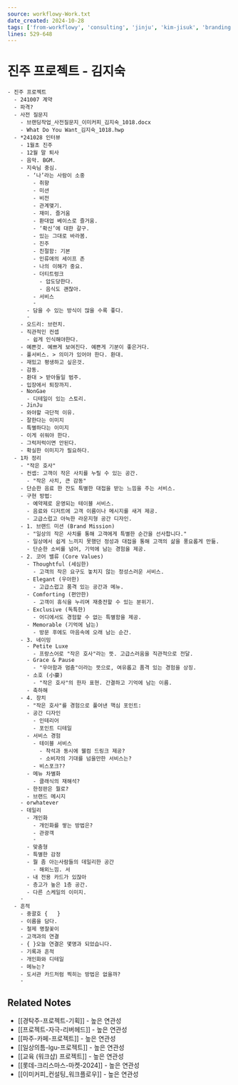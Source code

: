 ```yaml
---
source: workflowy-Work.txt
date_created: 2024-10-28
tags: ['from-workflowy', 'consulting', 'jinju', 'kim-jisuk', 'branding']
lines: 529-648
---
```


# 진주 프로젝트 - 김지숙

    - 진주 프로젝트
      - 241007 계약
      - 파격?
      - 사전 질문지
        - 브랜딩작업_사전질문지_이미커피_김지숙_1018.docx
        - What Do You Want_김지숙_1018.hwp
      - *241028 인터뷰
        - 1월초 진주
        - 12월 말 퇴사
        - 음악. BGM. 
        - 지숙님 중심.
          - ‘나’라는 사람이 소중
            - 취향
            - 미션
            - 비전
            - 관계맺기.
            - 재미. 즐거움
            - 환대업 베이스로 즐거움.
            - ‘확신’에 대한 갈구.
            - 있는 그대로 바라봄.
            - 진주
            - 친절함: 기본
            - 인류애의 세이프 존
            - 나의 이해가 중요.
            - 더티트렁크
              - 압도당한다.
              - 음식도 괜찮아.
            - 서비스
            - 
          - 담을 수 있는 방식이 많을 수록 좋다.
          - 
        - 오드리: 브런치.
        - 직관적인 컨셉
          - 쉽게 인식해야한다.
        - 예쁜것. 예쁘게 보여진다. 예쁜게 기분이 좋은거다.
        - 풀서비스. > 의미가 있어야 한다. 환대.
        - 재밌고 평생하고 싶은것.
        - 감동. 
        - 환대 > 받아들일 범주.
        - 입장에서 퇴장까지.
        - NonGae
          - 디테일이 있는 스토리.
        - JinJu
        - 와야할 극단적 이유.
        - 잘한다는 이미지
        - 특별하다는 이미지
        - 이게 쉬워야 한다.
        - 그럭저럭이면 안된다.
        - 확실한 이미지가 필요하다.
      - 1차 정리
        - "작은 호사"
        - 컨셉: 고객이 작은 사치를 누릴 수 있는 공간.
          - "작은 사치, 큰 감동"
        - 단순한 음료 한 잔도 특별한 대접을 받는 느낌을 주는 서비스.
        - 구현 방법:
          - 예약제로 운영되는 테이블 서비스.
          - 음료와 디저트에 고객 이름이나 메시지를 새겨 제공.
          - 고급스럽고 아늑한 라운지형 공간 디자인.
        - 1. 브랜드 미션 (Brand Mission)
          - "일상의 작은 사치를 통해 고객에게 특별한 순간을 선사합니다."
          - 일상에서 쉽게 느끼지 못했던 정성과 대접을 통해 고객의 삶을 풍요롭게 만듦.
          - 단순한 소비를 넘어, 기억에 남는 경험을 제공.
        - 2. 코어 밸류 (Core Values)
          - Thoughtful (세심한)
            - 고객의 작은 요구도 놓치지 않는 정성스러운 서비스.
          - Elegant (우아한)
            - 고급스럽고 품격 있는 공간과 메뉴.
          - Comforting (편안한)
            - 고객이 휴식을 누리며 재충전할 수 있는 분위기.
          - Exclusive (독특한)
            - 어디에서도 경험할 수 없는 특별함을 제공.
          - Memorable (기억에 남는)
            - 방문 후에도 마음속에 오래 남는 순간.
        - 3. 네이밍
          - Petite Luxe
            - 프랑스어로 "작은 호사"라는 뜻. 고급스러움을 직관적으로 전달.
          - Grace & Pause
            - "우아함과 멈춤"이라는 뜻으로, 여유롭고 품격 있는 경험을 상징.
          - 소호 (小豪)
            - "작은 호사"의 한자 표현. 간결하고 기억에 남는 이름.
          - 축하해
        - 4. 장치
          - "작은 호사"를 경험으로 풀어낸 핵심 포인트:
          - 공간 디자인
            - 인테리어
            - 포인트 디테일
          - 서비스 경험
            - 테이블 서비스
              - 착석과 동시에 웰컴 드링크 제공?
              - 소비자의 기대를 넘을만한 서비스는?
            - 비스포크??
          - 메뉴 차별화
            - 클래식의 재해석?
          - 한정판은 뭘로?
          - 브랜드 메시지
        - orwhatever
        - 데일리
          - 개인화
            - 개인화를 쌓는 방법은?
            - 관광객
            - 
          - 맞춤형
          - 특별한 감정
          - 뭘 좀 아는사람들의 데일리한 공간
            - 해외느낌. 서
          - 내 전용 카드가 있잖아
          - 층고가 높은 1층 공간.
          - 다른 스케일의 이미지.
        - 
      - 흔적
        - 중괄호 {   }
        - 이름을 담다.
        - 철제 명찰꽂이
        - 고객과의 연결
        - { }오늘 연결은 몇명과 되었습니다.
        - 기록과 흔적
        - 개인화와 디테일
        - 메뉴는?
        - 도서관 카드처럼 찍히는 방법은 없을까?
        -

## Related Notes
- [[경탁주-프로젝트-기획]] - 높은 연관성
- [[프로젝트-자극-리버헤드]] - 높은 연관성
- [[파주-카페-프로젝트]] - 높은 연관성
- [[일상의틈-lgu-프로젝트]] - 높은 연관성
- [[교육 (워크샵) 프로젝트]] - 높은 연관성
- [[롯데-크리스마스-마켓-2024]] - 높은 연관성
- [[이미커피_컨설팅_워크플로우]] - 높은 연관성
